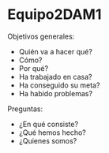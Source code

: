 # Equipo2DAM1
Objetivos generales:
- Quién va a hacer qué?
- Cómo?
- Por qué?
- Ha trabajado en casa?
- Ha conseguido su meta?
- Ha habido problemas?

Preguntas:
* ¿En qué consiste? 
* ¿Qué hemos hecho?
* ¿Quienes somos?


